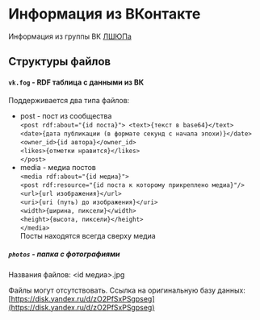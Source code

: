# Информация из ВКонтакте
Информация из группы ВК [ЛШЮПа](https://vk.com/lshup)
## Структуры файлов
#### `vk.fog` - RDF таблица с данными из ВК
Поддерживается два типа файлов:
* post - пост из сообщества  
`<post rdf:about="{id поста}">
<text>{текст в base64}</text>`  
`<date>{дата публикации (в формате секунд с начала эпохи)}</date>`  
`<owner_id>{id автора}</owner_id>`  
`<likes>{отметки нравится}</likes>`  
`</post>`  
* media - медиа постов   
`<media rdf:about="{id медиа}">`  
    `<post rdf:resource="{id поста к которому прикреплено медиа}"/>`  
    `<url>{url изображения}</url>`  
    `<uri>{uri (путь) до изображения}</uri>`  
    `<width>{ширина, пиксели}</width>`  
    `<height>{высота, пиксели}</height>`  
`</media>`   
Посты находятся всегда сверху медиа
##### `photos` - папка с фотографиями
Названия файлов: <id медиа>.jpg

Файлы могут отсутствовать. Ссылка на оригинальную базу данных: [https://disk.yandex.ru/d/zO2PfSxPSgpseg](https://disk.yandex.ru/d/zO2PfSxPSgpseg) 
